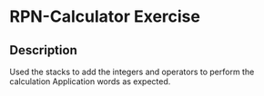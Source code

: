 # RPN-Calculator Exercise
## Description
Used the stacks to add the integers and operators to perform the calculation
Application words as expected. 